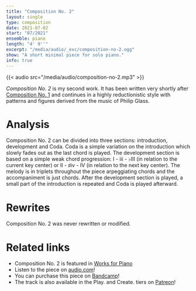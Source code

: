 ```yaml
---
title: "Composition No. 2"
layout: single
type: composition
date: 2021-07-02
start: "07/2021"
ensemble: piano
length: "4' 9''"
excerpt: "/media/audio/_exc/composition-no-2.ogg"
show: "A short minimal piece for solo piano."
info: true
---
```


{{< audio src="/media/audio/composition-no-2.mp3" >}}

*Composition No. 2* is my second work. It has been written very shortly after [Composition No. 1](/compositions/composition-no.-1) and continues in a highly reductionistic style with patterns and figures derived from the music of Philip Glass.

# Analysis

Composition No. 2 can be divided into three sections: introduction, development and Coda. Coda is a simple variation on the introduction which slowly fades out as the last chord is played. The development section is based on a simple weak chord progression: I - iii - &#9837;III (in relation to the current key center) or II - &#9839;iv - IV (in relation to the next key center). The melody is in triplets throughout the piece arpeggiating chords and the accompaniment is just chords. After the development section is played, a small part of the introduction is repeated and Coda is played afterward.

# Rewrites

Composition No. 2 was never rewritten or modified.

# Related links

- Composition No. 2 is featured in [Works for Piano](/discography/works-for-piano)
- Listen to the piece on [audio.com](https://audio.com/petr-gersl/audio/composition-no-2)!
- You can purchase this piece on [Bandcamp](https://pgersl.bandcamp.com/track/composition-no-2)!
- The track is also available in the Play. and Create. tiers on [Patreon](https://patreon.com/user?u=98919388)!